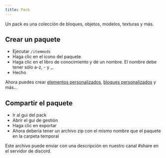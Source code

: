 ```yaml
---
title: Pack
---
```


Un pack es una colección de bloques, objetos, modelos, texturas y más.

## Crear un paquete

* Ejecutar `/itemmods`
* Haga clic en el icono del paquete
* Haga clic en el libro de conocimiento y dé un nombre. El nombre debe tener sólo a-z, - y _.
* Hecho

Ahora puedes crear [elementos personalizados](custom-items), [bloques personalizados](custom-blocks) y más...

## Compartir el paquete

* Ir al gui del pack
* Abrir el gui de gestión
* Haga clic en exportar
* Ahora debería tener un archivo zip con el mismo nombre que el paquete en la carpeta temporal

Este archivo puede enviar con una descripción en nuestro canal #share en el servidor de discord.
